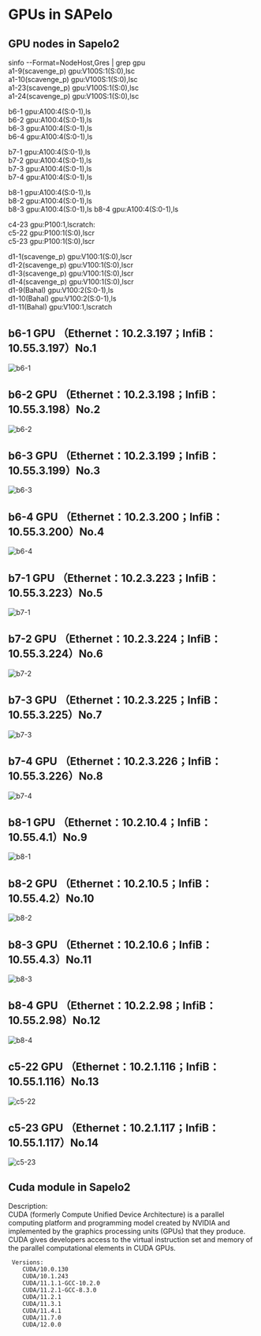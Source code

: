 # GPUs in SAPelo
## GPU nodes in Sapelo2
sinfo --Format=NodeHost,Gres | grep gpu  
a1-9(scavenge_p)    gpu:V100S:1(S:0),lsc  
a1-10(scavenge_p)   gpu:V100S:1(S:0),lsc   
a1-23(scavenge_p)   gpu:V100S:1(S:0),lsc  
a1-24(scavenge_p)   gpu:V100S:1(S:0),lsc 

b6-1                gpu:A100:4(S:0-1),ls  
b6-2                gpu:A100:4(S:0-1),ls  
b6-3                gpu:A100:4(S:0-1),ls  
b6-4                gpu:A100:4(S:0-1),ls  

b7-1                gpu:A100:4(S:0-1),ls  
b7-2                gpu:A100:4(S:0-1),ls  
b7-3                gpu:A100:4(S:0-1),ls  
b7-4                gpu:A100:4(S:0-1),ls  
   
b8-1                gpu:A100:4(S:0-1),ls  
b8-2                gpu:A100:4(S:0-1),ls  
b8-3                gpu:A100:4(S:0-1),ls 
b8-4                gpu:A100:4(S:0-1),ls  

c4-23               gpu:P100:1,lscratch:  
c5-22               gpu:P100:1(S:0),lscr    
c5-23               gpu:P100:1(S:0),lscr    
 
d1-1(scavenge_p)    gpu:V100:1(S:0),lscr  
d1-2(scavenge_p)    gpu:V100:1(S:0),lscr  
d1-3(scavenge_p)    gpu:V100:1(S:0),lscr  
d1-4(scavenge_p)    gpu:V100:1(S:0),lscr  
d1-9(Bahal)         gpu:V100:2(S:0-1),ls  
d1-10(Bahal)        gpu:V100:2(S:0-1),ls  
d1-11(Bahal)        gpu:V100:1,lscratch 
## b6-1 GPU （Ethernet：10.2.3.197；InfiB：10.55.3.197）No.1
![b6-1](./images/b6-1.png)  
## b6-2 GPU （Ethernet：10.2.3.198；InfiB：10.55.3.198）No.2
![b6-2](./images/b6-2.png)  
## b6-3 GPU （Ethernet：10.2.3.199；InfiB：10.55.3.199）No.3
![b6-3](./images/b6-3.png)  
## b6-4 GPU （Ethernet：10.2.3.200；InfiB：10.55.3.200）No.4
![b6-4](./images/b6-4.png)  
## b7-1 GPU （Ethernet：10.2.3.223；InfiB：10.55.3.223）No.5
![b7-1](./images/b7-1.png) 
## b7-2 GPU （Ethernet：10.2.3.224；InfiB：10.55.3.224）No.6
![b7-2](./images/b7-2.png)  
## b7-3 GPU （Ethernet：10.2.3.225；InfiB：10.55.3.225）No.7
![b7-3](./images/b7-3.png)  
## b7-4 GPU （Ethernet：10.2.3.226；InfiB：10.55.3.226）No.8
![b7-4](./images/b7-4.png)  
## b8-1 GPU （Ethernet：10.2.10.4；InfiB：10.55.4.1）No.9
![b8-1](./images/b8-1.png)  
## b8-2 GPU （Ethernet：10.2.10.5；InfiB：10.55.4.2）No.10
![b8-2](./images/b8-2.png)  
## b8-3 GPU （Ethernet：10.2.10.6；InfiB：10.55.4.3）No.11  
![b8-3](./images/b8-3.png) 
## b8-4 GPU （Ethernet：10.2.2.98；InfiB：10.55.2.98）No.12
![b8-4](./images/b8-4.png) 
## c5-22 GPU （Ethernet：10.2.1.116；InfiB：10.55.1.116）No.13
![c5-22](./images/c5-22.png) 
## c5-23 GPU （Ethernet：10.2.1.117；InfiB：10.55.1.117）No.14
![c5-23](./images/c5-23.png) 

## Cuda module in Sapelo2 
Description:  
CUDA (formerly Compute Unified Device Architecture) is a parallel computing platform and programming model created by NVIDIA and implemented by the graphics processing units (GPUs) that they produce. CUDA gives developers access to the virtual instruction set and memory of the parallel computational elements in CUDA GPUs.  

     Versions:
        CUDA/10.0.130
        CUDA/10.1.243
        CUDA/11.1.1-GCC-10.2.0
        CUDA/11.2.1-GCC-8.3.0
        CUDA/11.2.1
        CUDA/11.3.1
        CUDA/11.4.1
        CUDA/11.7.0
        CUDA/12.0.0

